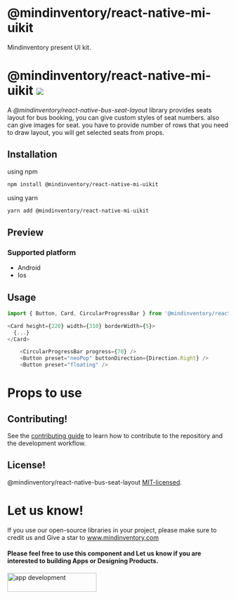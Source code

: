# @mindinventory/react-native-mi-uikit

Mindinventory present UI kit.

# @mindinventory/react-native-mi-uikit [![](https://img.shields.io/npm/v/@mindinventory/react-native-tab-bar-interaction.svg)](https://www.npmjs.com/package/@mindinventory/react-native-tab-bar-interaction)

A <i>@mindinventory/react-native-bus-seat-layout</i> library provides seats layout for bus booking, you can give custom styles of seat numbers. also can give images for seat. you have to provide number of rows that you need to draw layout, you will get selected seats from props.

## Installation

using npm

```sh
npm install @mindinventory/react-native-mi-uikit
```

using yarn

```sh
yarn add @mindinventory/react-native-mi-uikit
```

## Preview

### Supported platform

- Android
- Ios

## Usage

```js
import { Button, Card, CircularProgressBar } from '@mindinventory/react-native-mi-uikit';
```

```js
<Card height={220} width={310} borderWidth={5}>
  {...}
</Card>
```

```js
    <CircularProgressBar progress={70} />
    <Button preset="neoPop" buttonDirection={Direction.Right} />
    <Button preset="floating" />
```

# Props to use



## Contributing!

See the [contributing guide](CONTRIBUTING.md) to learn how to contribute to the repository and the development workflow.

## License!

@mindinventory/react-native-bus-seat-layout [MIT-licensed](https://github.com/Mindinventory/mindinventory/react-native-bus-seat-layout/blob/main/LICENSE).

# Let us know!

If you use our open-source libraries in your project, please make sure to credit us and Give a star to www.mindinventory.com

<p><h4>Please feel free to use this component and Let us know if you are interested to building Apps or Designing Products.</h4>
<a href="https://www.mindinventory.com/contact-us.php?utm_source=gthb&utm_medium=repo&utm_campaign=react-native-bus-seat-layout" target="__blank">
<img src="https://github.com/Sammindinventory/MindInventory/blob/main/hirebutton.png" width="203" height="43"  alt="app development">
</a>
